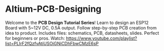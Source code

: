 # Altium-PCB-Designing
Welcome to the **PCB Design Tutorial Series**! Learn to design an ESP12 Board with 5~12V DC, 0.5A output. Follow step-by-step PCB creation from idea to product. Includes files: schematics, PCB, datasheets, slides. Perfect for beginners or pros. Watch: https://www.youtube.com/playlist?list=PLIrF2fQzfvAtiUSOiGNiCDhFbwCMzE6sP
